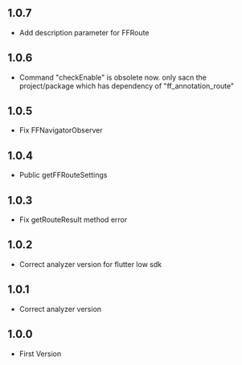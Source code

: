 ## 1.0.7

- Add description parameter for FFRoute

## 1.0.6

- Command "checkEnable" is obsolete now. only sacn the project/package which has dependency of "ff_annotation_route"

## 1.0.5

- Fix FFNavigatorObserver
  
## 1.0.4

- Public getFFRouteSettings

## 1.0.3

- Fix getRouteResult method error
  
## 1.0.2

- Correct analyzer version for flutter low sdk

## 1.0.1

- Correct analyzer version

## 1.0.0

- First Version
